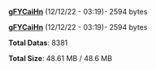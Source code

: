 [**gFYCaiHn**](/data/gFYCaiHn.txt) (12/12/22 - 03:19)- 2594 bytes

[**gFYCaiHn**](/data/gFYCaiHn.txt) (12/12/22 - 03:19)- 2594 bytes

**Total Datas**: 8381

**Total Size**: 48.61 MB / 48.6 MB